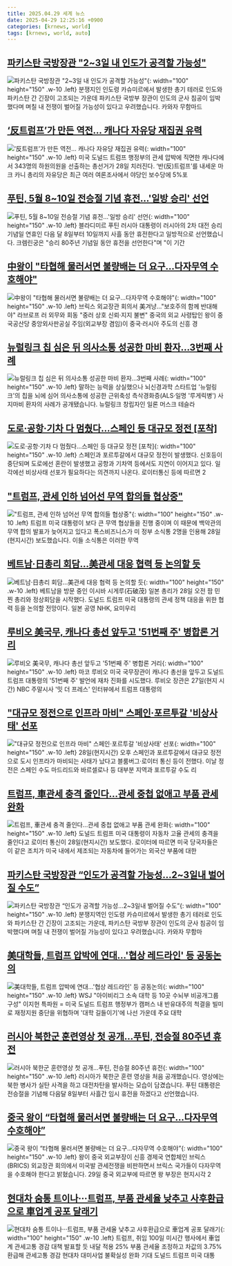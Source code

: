 ```yaml
---
title: 2025.04.29 세계 뉴스
date: 2025-04-29 12:25:16 +0900
categories: [krnews, world]
tags: [krnews, world, auto]
---
```

## [파키스탄 국방장관 "2~3일 내 인도가 공격할 가능성"](https://n.news.naver.com/mnews/article/052/0002186723)

![파키스탄 국방장관 "2~3일 내 인도가 공격할 가능성"](https://mimgnews.pstatic.net/image/origin/052/2025/04/29/2186723.jpg?type=nf220_150){: width="100" height="150" .w-10 .left}
분쟁지인 인도령 카슈미르에서 발생한 총기 테러로 인도와 파키스탄 간 긴장이 고조되는 가운데 파키스탄 국방부 장관이 인도의 군사 침공이 임박했다며 며칠 내 전쟁이 벌어질 가능성이 있다고 우려했습니다. 카와자 무함마드

## [‘反트럼프’가 만든 역전... 캐나다 자유당 재집권 유력](https://n.news.naver.com/mnews/article/023/0003902117)

![‘反트럼프’가 만든 역전... 캐나다 자유당 재집권 유력](https://mimgnews.pstatic.net/image/origin/023/2025/04/28/3902117.jpg?type=nf220_150){: width="100" height="150" .w-10 .left}
미국 도널드 트럼프 행정부의 관세 압박에 직면한 캐나다에서 343명의 하원의원을 선출하는 총선거가 28일 치러진다. ‘반(反)트럼프’를 내세운 마크 카니 총리의 자유당은 최근 여러 여론조사에서 야당인 보수당에 5%포

## [푸틴, 5월 8~10일 전승절 기념 휴전…'일방 승리' 선언](https://n.news.naver.com/mnews/article/437/0000438935)

![푸틴, 5월 8~10일 전승절 기념 휴전…'일방 승리' 선언](https://mimgnews.pstatic.net/image/origin/437/2025/04/29/438935.jpg?type=nf220_150){: width="100" height="150" .w-10 .left}
블라디미르 푸틴 러시아 대통령이 러시아의 2차 대전 승리 기념일 연휴인 다음 달 8일부터 10일까지 사흘 동안 휴전한다고 일방적으로 선언했습니다. 크렘린궁은 "승리 80주년 기념일 동안 휴전을 선언한다"며 "이 기간

## [中왕이 "타협해 물러서면 불량배는 더 요구…다자무역 수호해야"](https://n.news.naver.com/mnews/article/001/0015358237)

![中왕이 "타협해 물러서면 불량배는 더 요구…다자무역 수호해야"](https://mimgnews.pstatic.net/image/origin/001/2025/04/29/15358237.jpg?type=nf220_150){: width="100" height="150" .w-10 .left}
브릭스 외교장관 회의서 美겨냥…"보호주의 함께 반대해야" 라브로프 러 외무와 회동 "중러 상호 신뢰·지지 불변" 중국의 외교 사령탑인 왕이 중국공산당 중앙외사판공실 주임(외교부장 겸임)이 중국·러시아 주도의 신흥 경

## [뉴럴링크 칩 심은 뒤 의사소통 성공한 마비 환자…3번째 사례](https://n.news.naver.com/mnews/article/056/0011940737)

![뉴럴링크 칩 심은 뒤 의사소통 성공한 마비 환자…3번째 사례](https://mimgnews.pstatic.net/image/origin/056/2025/04/28/11940737.jpg?type=nf220_150){: width="100" height="150" .w-10 .left}
말하는 능력을 상실했으나 뇌신경과학 스타트업 '뉴럴링크'의 칩을 뇌에 심어 의사소통에 성공한 근위축성 측삭경화증(ALS·일명 '루게릭병') 사지마비 환자의 사례가 공개됐습니다. 뉴럴링크 창립자인 일론 머스크 테슬라

## [도로·공항·기차 다 멈췄다…스페인 등 대규모 정전 [포착]](https://n.news.naver.com/mnews/article/005/0001772981)

![도로·공항·기차 다 멈췄다…스페인 등 대규모 정전 [포착]](https://mimgnews.pstatic.net/image/origin/005/2025/04/28/1772981.jpg?type=nf220_150){: width="100" height="150" .w-10 .left}
스페인과 포르투갈에서 대규모 정전이 발생했다. 신호등이 중단되며 도로에선 혼란이 발생했고 공항과 기차역 등에서도 지연이 이어지고 있다. 일각에선 비상사태 선포가 필요하다는 의견까지 나온다. 로이터통신 등에 따르면 2

## ["트럼프, 관세 인하 넘어선 무역 합의들 협상중"](https://n.news.naver.com/mnews/article/055/0001253537)

!["트럼프, 관세 인하 넘어선 무역 합의들 협상중"](https://mimgnews.pstatic.net/image/origin/055/2025/04/29/1253537.jpg?type=nf220_150){: width="100" height="150" .w-10 .left}
트럼프 미국 대통령이 보다 큰 무역 협상들을 진행 중이며 이 때문에 백악관의 무역 합의 발표가 늦어지고 있다고 폭스비즈니스가 미 정부 소식통 2명을 인용해 28일(현지시간) 보도했습니다. 이들 소식통은 이러한 무역

## [베트남·日총리 회담…美관세 대응 협력 등 논의할 듯](https://n.news.naver.com/mnews/article/003/0013210273)

![베트남·日총리 회담…美관세 대응 협력 등 논의할 듯](https://mimgnews.pstatic.net/image/origin/003/2025/04/28/13210273.jpg?type=nf220_150){: width="100" height="150" .w-10 .left}
베트남을 방문 중인 이시바 시게루(石破茂) 일본 총리가 28일 오전 팜 민 찐 총리와 정상회담을 시작했다. 도널드 트럼프 미국 대통령의 관세 정책 대응을 위한 협력 등을 논의할 전망이다. 일본 공영 NHK, 요미우리

## [루비오 美국무, 캐나다 총선 앞두고 '51번째 주' 병합론 거리](https://n.news.naver.com/mnews/article/003/0013210309)

![루비오 美국무, 캐나다 총선 앞두고 '51번째 주' 병합론 거리](https://mimgnews.pstatic.net/image/origin/003/2025/04/28/13210309.jpg?type=nf220_150){: width="100" height="150" .w-10 .left}
마코 루비오 미국 국무장관이 캐나다 총선을 앞두고 도널드 트럼프 대통령의 '51번째 주' 발언에 재차 진화를 시도했다. 루비오 장관은 27일(현지 시간) NBC 주말시사 '밋 더 프레스' 인터뷰에서 트럼프 대통령의

## ["대규모 정전으로 인프라 마비" 스페인·포르투갈 '비상사태' 선포](https://n.news.naver.com/mnews/article/215/0001207522)

!["대규모 정전으로 인프라 마비" 스페인·포르투갈 '비상사태' 선포](https://mimgnews.pstatic.net/image/origin/215/2025/04/29/1207522.jpg?type=nf220_150){: width="100" height="150" .w-10 .left}
28일(현지시간) 오후 스페인과 포르투갈에서 대규모 정전으로 도시 인프라가 마비되는 사태가 났다고 블룸버그·로이터 통신 등이 전했다. 이날 정전은 스페인 수도 마드리드와 바르셀로나 등 대부분 지역과 포르투갈 수도 리

## [트럼프, 車관세 충격 줄인다…관세 중첩 없애고 부품 관세 완화](https://n.news.naver.com/mnews/article/025/0003437472)

![트럼프, 車관세 충격 줄인다…관세 중첩 없애고 부품 관세 완화](https://mimgnews.pstatic.net/image/origin/025/2025/04/29/3437472.jpg?type=nf220_150){: width="100" height="150" .w-10 .left}
도널드 트럼프 미국 대통령이 자동차 고율 관세의 충격을 줄인다고 로이터 통신이 28일(현지시간) 보도했다. 로이터에 따르면 미국 당국자들은 이 같은 조치가 미국 내에서 제조되는 자동차에 들어가는 외국산 부품에 대한

## [파키스탄 국방장관 “인도가 공격할 가능성…2~3일내 벌어질 수도”](https://n.news.naver.com/mnews/article/056/0011941400)

![파키스탄 국방장관 “인도가 공격할 가능성…2~3일내 벌어질 수도”](https://mimgnews.pstatic.net/image/origin/056/2025/04/29/11941400.jpg?type=nf220_150){: width="100" height="150" .w-10 .left}
분쟁지역인 인도령 카슈미르에서 발생한 총기 테러로 인도와 파키스탄 간 긴장이 고조되는 가운데, 파키스탄 국방부 장관이 인도의 군사 침공이 임박했다며 며칠 내 전쟁이 벌어질 가능성이 있다고 우려했습니다. 카와자 무함마

## [美대학들, 트럼프 압박에 연대…'협상 레드라인' 등 공동논의](https://n.news.naver.com/mnews/article/001/0015357754)

![美대학들, 트럼프 압박에 연대…'협상 레드라인' 등 공동논의](https://mimgnews.pstatic.net/image/origin/001/2025/04/29/15357754.jpg?type=nf220_150){: width="100" height="150" .w-10 .left}
WSJ "아이비리그 소속 대학 등 10곳 수뇌부 비공개그룹 구성" 이지헌 특파원 = 미국 도널드 트럼프 행정부가 캠퍼스 내 반유대주의 척결을 빌미로 재정지원 중단을 위협하며 '대학 길들이기'에 나선 가운데 주요 대학

## [러시아 북한군 훈련영상 첫 공개…푸틴, 전승절 80주년 휴전](https://n.news.naver.com/mnews/article/448/0000524055)

![러시아 북한군 훈련영상 첫 공개…푸틴, 전승절 80주년 휴전](https://mimgnews.pstatic.net/image/origin/448/2025/04/29/524055.jpg?type=nf220_150){: width="100" height="150" .w-10 .left}
러시아가 북한군 훈련 영상을 처음 공개했습니다. 영상에는 북한 병사가 실탄 사격을 하고 대전차탄을 발사하는 모습이 담겼습니다. 푸틴 대통령은 전승절을 기념해 다음달 8일부터 사흘간 임시 휴전을 하겠다고 선언했습니다.

## [중국 왕이 “타협해 물러서면 불량배는 더 요구…다자무역 수호해야”](https://n.news.naver.com/mnews/article/056/0011941389)

![중국 왕이 “타협해 물러서면 불량배는 더 요구…다자무역 수호해야”](https://mimgnews.pstatic.net/image/origin/056/2025/04/29/11941389.jpg?type=nf220_150){: width="100" height="150" .w-10 .left}
왕이 중국 외교부장이 신흥 경제국 연합체인 브릭스(BRICS) 외교장관 회의에서 미국발 관세전쟁을 비판하면서 브릭스 국가들이 다자무역을 수호해야 한다고 밝혔습니다. 29일 중국 외교부에 따르면 왕 부장은 현지시각 2

## [현대차 숨통 트이나···트럼프, 부품 관세율 낮추고 사후환급으로 車업계 공포 달래기](https://n.news.naver.com/mnews/article/009/0005484318)

![현대차 숨통 트이나···트럼프, 부품 관세율 낮추고 사후환급으로 車업계 공포 달래기](https://mimgnews.pstatic.net/image/origin/009/2025/04/29/5484318.jpg?type=nf220_150){: width="100" height="150" .w-10 .left}
트럼프, 취임 100일 미시간 행사에서 車업계 관세고통 경감 대책 발표할 듯 내달 적용 25% 부품 관세율 조정하고 차값의 3.75% 환급해 관세고통 경감 현대차 대미사업 불확실성 완화 기대 도널드 트럼프 미국 대통

